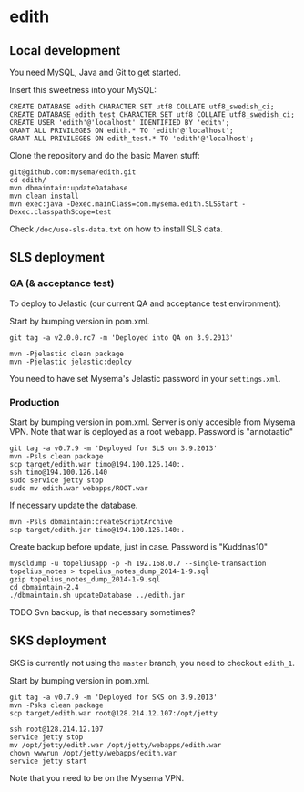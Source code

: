 # edith

## Local development

You need MySQL, Java and Git to get started.

Insert this sweetness into your MySQL:

    CREATE DATABASE edith CHARACTER SET utf8 COLLATE utf8_swedish_ci;
    CREATE DATABASE edith_test CHARACTER SET utf8 COLLATE utf8_swedish_ci;
    CREATE USER 'edith'@'localhost' IDENTIFIED BY 'edith';
    GRANT ALL PRIVILEGES ON edith.* TO 'edith'@'localhost';
    GRANT ALL PRIVILEGES ON edith_test.* TO 'edith'@'localhost';

Clone the repository and do the basic Maven stuff:

    git@github.com:mysema/edith.git
    cd edith/
    mvn dbmaintain:updateDatabase
    mvn clean install
    mvn exec:java -Dexec.mainClass=com.mysema.edith.SLSStart -Dexec.classpathScope=test

Check `/doc/use-sls-data.txt` on how to install SLS data.

## SLS deployment

### QA (& acceptance test)
To deploy to Jelastic (our current QA and acceptance test environment):

Start by bumping version in pom.xml.

    git tag -a v2.0.0.rc7 -m 'Deployed into QA on 3.9.2013'

    mvn -Pjelastic clean package
    mvn -Pjelastic jelastic:deploy

You need to have set Mysema's Jelastic password in your `settings.xml`.

### Production

Start by bumping version in pom.xml.
Server is only accesible from Mysema VPN. Note that war is deployed as a root webapp.
Password is "annotaatio"

    git tag -a v0.7.9 -m 'Deployed for SLS on 3.9.2013'
    mvn -Psls clean package
    scp target/edith.war timo@194.100.126.140:.
    ssh timo@194.100.126.140
    sudo service jetty stop
    sudo mv edith.war webapps/ROOT.war

If necessary update the database.

    mvn -Psls dbmaintain:createScriptArchive
    scp target/edith.jar timo@194.100.126.140:.

Create backup before update, just in case.
Password is "Kuddnas10"

    mysqldump -u topeliusapp -p -h 192.168.0.7 --single-transaction topelius_notes > topelius_notes_dump_2014-1-9.sql
    gzip topelius_notes_dump_2014-1-9.sql    
    cd dbmaintain-2.4
    ./dbmaintain.sh updateDatabase ../edith.jar

TODO Svn backup, is that necessary sometimes?

## SKS deployment

SKS is currently not using the `master` branch, you need to checkout `edith_1`.

Start by bumping version in pom.xml.

    git tag -a v0.7.9 -m 'Deployed for SKS on 3.9.2013'
    mvn -Psks clean package
    scp target/edith.war root@128.214.12.107:/opt/jetty

    ssh root@128.214.12.107
    service jetty stop
    mv /opt/jetty/edith.war /opt/jetty/webapps/edith.war
    chown wwwrun /opt/jetty/webapps/edith.war
    service jetty start

Note that you need to be on the Mysema VPN.
 
